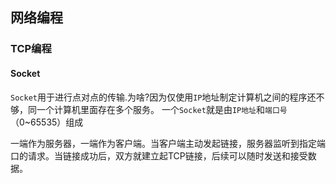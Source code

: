 ## 网络编程



### TCP编程


#### Socket

`Socket`用于进行点对点的传输.为啥?因为仅使用`IP`地址制定计算机之间的程序还不够，同一个计算机里面存在多个服务。
一个`Socket`就是由`IP地址`和`端口号`（0~65535）组成

一端作为服务器，一端作为客户端。当客户端主动发起链接，服务器监听到指定端口的请求。当链接成功后，双方就建立起TCP链接，后续可以随时发送和接受数据。